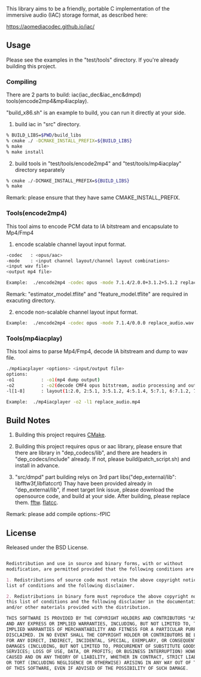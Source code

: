 This library aims to be a friendly, portable C implementation of the immersive audio (IAC) 
storage format, as described here:

<https://aomediacodec.github.io/iac/>



## Usage

Please see the examples in the "test/tools" directory. If you're already building this project.

### Compiling
There are 2 parts to build: iac(iac_dec&iac_enc&dmpd) tools(encode2mp4&mp4iacplay).

"build_x86.sh" is an example to build, you can run it directly at your side.

1. build iac in "src" directory.
```sh
% BUILD_LIBS=$PWD/build_libs
% cmake ./ -DCMAKE_INSTALL_PREFIX=${BUILD_LIBS}
% make 
% make install
```

2. build tools in "test/tools/encode2mp4" and "test/tools/mp4iacplay" directory separately
```sh
% cmake ./-DCMAKE_INSTALL_PREFIX=${BUILD_LIBS}
% make 
```

Remark: please ensure that they have same CMAKE_INSTALL_PREFIX.


### Tools(encode2mp4)
This tool aims to encode PCM data to IA bitstream and encapsulate to Mp4/Fmp4

1. encode scalable channel layout input format.
```sh
-codec   : <opus/aac>
-mode    : <input channel layout/channel layout combinations>
<input wav file>
<output mp4 file>

Example:  ./encode2mp4 -codec opus -mode 7.1.4/2.0.0+3.1.2+5.1.2 replace_audio.wav replace_audio.mp4
```
Remark: "estimator_model.tflite" and "feature_model.tflite" are required in exacuting directory.

2. encode non-scalable channel layout input format.
```sh
Example:  ./encode2mp4 -codec opus -mode 7.1.4/0.0.0 replace_audio.wav replace_audio.mp4
```

### Tools(mp4iacplay)
This tool aims to parse Mp4/Fmp4, decode IA bitstream and dump to wav file.
```sh
./mp4iacplayer <options> <input/output file>
options:
-o1          : -o1(mp4 dump output)
-o2          : -o2(decode CMF4 opus bitstream, audio processing and output wave file).
-l[1-8]      : layout(1:2.0, 2:5.1, 3:5.1.2, 4:5.1.4, 5:7.1, 6:7.1.2, 7:7.1.4, 8:3.1.2.

Example:  ./mp4iacplayer -o2 -l1 replace_audio.mp4
```


## Build Notes

1) Building this project requires [CMake](https://cmake.org/).

2) Building this project requires opus or aac library, please ensure that there are library in "dep_codecs/lib",
and there are headers in "dep_codecs/include" already. If not, please build(patch_script.sh) and install in advance.

3) "src/dmpd" part building relys on 3rd part libs("dep_external/lib": libfftw3f,libflatccrt)
Thay have been provided already in "dep_external/lib", if meet target link issue, please download the opensource code,
and build at your side. After building, please replace them.
[fftw](http://www.fftw.org/).
[flatcc](https://github.com/dvidelabs/flatcc).

Remark: please add compile options:-fPIC  



## License

Released under the BSD License.

```markdown

Redistribution and use in source and binary forms, with or without
modification, are permitted provided that the following conditions are met:

1. Redistributions of source code must retain the above copyright notice, this
list of conditions and the following disclaimer.

2. Redistributions in binary form must reproduce the above copyright notice,
this list of conditions and the following disclaimer in the documentation
and/or other materials provided with the distribution.

THIS SOFTWARE IS PROVIDED BY THE COPYRIGHT HOLDERS AND CONTRIBUTORS "AS IS"
AND ANY EXPRESS OR IMPLIED WARRANTIES, INCLUDING, BUT NOT LIMITED TO, THE
IMPLIED WARRANTIES OF MERCHANTABILITY AND FITNESS FOR A PARTICULAR PURPOSE ARE
DISCLAIMED. IN NO EVENT SHALL THE COPYRIGHT HOLDER OR CONTRIBUTORS BE LIABLE
FOR ANY DIRECT, INDIRECT, INCIDENTAL, SPECIAL, EXEMPLARY, OR CONSEQUENTIAL
DAMAGES (INCLUDING, BUT NOT LIMITED TO, PROCUREMENT OF SUBSTITUTE GOODS OR
SERVICES; LOSS OF USE, DATA, OR PROFITS; OR BUSINESS INTERRUPTION) HOWEVER
CAUSED AND ON ANY THEORY OF LIABILITY, WHETHER IN CONTRACT, STRICT LIABILITY,
OR TORT (INCLUDING NEGLIGENCE OR OTHERWISE) ARISING IN ANY WAY OUT OF THE USE
OF THIS SOFTWARE, EVEN IF ADVISED OF THE POSSIBILITY OF SUCH DAMAGE.
```
